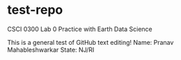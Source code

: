 # test-repo
CSCI 0300 Lab 0 Practice with Earth Data Science

This is a general test of GitHub text editing! 
Name: Pranav Mahableshwarkar
State: NJ/RI